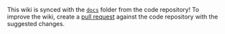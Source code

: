 
This wiki is synced with the [`docs`](https://github.com/jkroepke/keycloak-extension-oidc-cloud-identities/tree/main/docs) folder from the code repository! To improve the wiki, create a [pull request](https://github.com/jkroepke/keycloak-extension-oidc-cloud-identities/pulls) against the code repository with the suggested changes.
